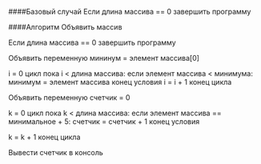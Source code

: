 ####Базовый случай
Если длина массива == 0
 завершить программу

####Алгоритм
Объявить массив

Если длина массива == 0
 завершить программу

Объявить переменную мининум = элемент массива[0]

i = 0
цикл пока i < длина массива:
 если элемент массива < минимума:
  минимум = элемент массива
 конец условия
 i = i + 1
конец цикла

Объявить переменную счетчик = 0

k = 0
цикл пока k < длина массива:
 если элемент массива == минимальное + 5:
  счетчик = счетчик + 1
 конец условия

 k = k + 1
конец цикла

Вывести счетчик в консоль
